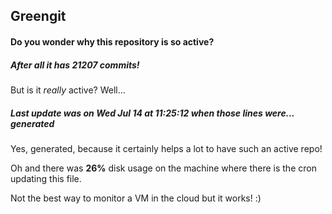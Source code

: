 ## Greengit

#### Do you wonder why this repository is so active?

##### After all it has 21207 commits!

But is it *really* active? Well...

##### Last update was on Wed Jul 14 at 11:25:12 when those lines were... generated

Yes, generated, because it certainly helps a lot to have such an active repo!

Oh and there was **26%** disk usage on the machine
where there is the cron updating this file.

Not the best way to monitor a VM in the cloud but it works! :)
